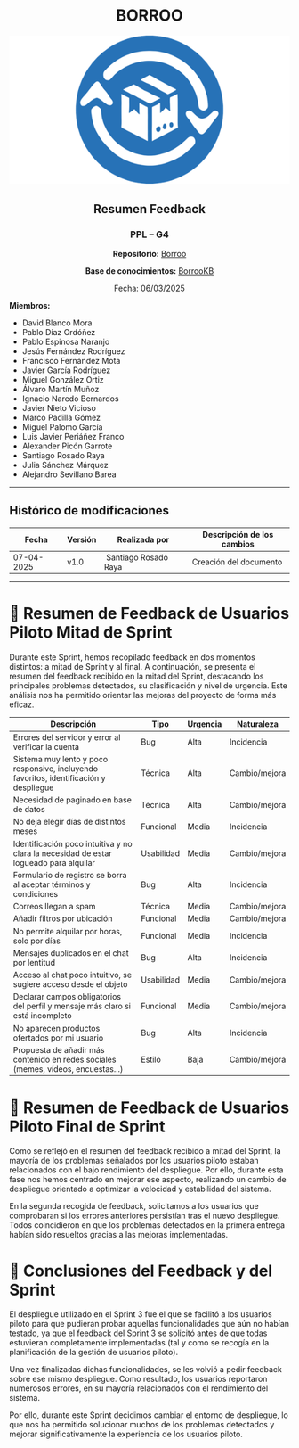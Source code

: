 <div align=center>

# BORROO

![](../imagenes/borrooLogo.png)

## Resumen Feedback

### PPL – G4
**Repositorio:** [Borroo](https://github.com/ISPP-2425-G4/borroo)

**Base de conocimientos:** [BorrooKB](https://borrookb.netlify.app/)

Fecha: 06/03/2025  

</div>

**Miembros:**  
- David Blanco Mora  
- Pablo Díaz Ordóñez  
- Pablo Espinosa Naranjo  
- Jesús Fernández Rodríguez  
- Francisco Fernández Mota  
- Javier García Rodríguez  
- Miguel González Ortiz  
- Álvaro Martín Muñoz  
- Ignacio Naredo Bernardos  
- Javier Nieto Vicioso  
- Marco Padilla Gómez  
- Miguel Palomo García  
- Luis Javier Periáñez Franco  
- Alexander Picón Garrote  
- Santiago Rosado Raya  
- Julia Sánchez Márquez  
- Alejandro Sevillano Barea  

---

## **Histórico de modificaciones**

| Fecha      | Versión | Realizada por   | Descripción de los cambios |
| ---------- | ------- | --------------- | -------------------------- |
| 07-04-2025 | v1.0 | Santiago Rosado Raya | Creación del documento|
---

# 🧾 Resumen de Feedback de Usuarios Piloto Mitad de Sprint
Durante este Sprint, hemos recopilado feedback en dos momentos distintos: a mitad de Sprint y al final. A continuación, se presenta el resumen del feedback recibido en la mitad del Sprint, destacando los principales problemas detectados, su clasificación y nivel de urgencia. Este análisis nos ha permitido orientar las mejoras del proyecto de forma más eficaz.

| Descripción                                                  | Tipo        | Urgencia | Naturaleza   |
|--------------------------------------------------------------|-------------|----------|--------------|
| Errores del servidor y error al verificar la cuenta          | Bug         | Alta     | Incidencia   |
| Sistema muy lento y poco responsive, incluyendo favoritos, identificación y despliegue | Técnica     | Alta     | Cambio/mejora |
| Necesidad de paginado en base de datos                       | Técnica     | Alta     | Cambio/mejora |
| No deja elegir días de distintos meses                       | Funcional   | Media    | Incidencia   |
| Identificación poco intuitiva y no clara la necesidad de estar logueado para alquilar | Usabilidad  | Media    | Cambio/mejora |
| Formulario de registro se borra al aceptar términos y condiciones | Bug         | Alta     | Incidencia   |
| Correos llegan a spam                                        | Técnica     | Media    | Cambio/mejora |
| Añadir filtros por ubicación                                 | Funcional   | Media    | Cambio/mejora |
| No permite alquilar por horas, solo por días                 | Funcional   | Media    | Incidencia   |
| Mensajes duplicados en el chat por lentitud                  | Bug         | Alta     | Incidencia   |
| Acceso al chat poco intuitivo, se sugiere acceso desde el objeto | Usabilidad  | Media    | Cambio/mejora |
| Declarar campos obligatorios del perfil y mensaje más claro si está incompleto | Funcional   | Media    | Cambio/mejora |
| No aparecen productos ofertados por mi usuario               | Bug         | Alta     | Incidencia   |
| Propuesta de añadir más contenido en redes sociales (memes, vídeos, encuestas...) | Estilo      | Baja     | Cambio/mejora |


# 🧾 Resumen de Feedback de Usuarios Piloto Final de Sprint

Como se reflejó en el resumen del feedback recibido a mitad del Sprint, la mayoría de los problemas señalados por los usuarios piloto estaban relacionados con el bajo rendimiento del despliegue. Por ello, durante esta fase nos hemos centrado en mejorar ese aspecto, realizando un cambio de despliegue orientado a optimizar la velocidad y estabilidad del sistema.

En la segunda recogida de feedback, solicitamos a los usuarios que comprobaran si los errores anteriores persistían tras el nuevo despliegue. Todos coincidieron en que los problemas detectados en la primera entrega habían sido resueltos gracias a las mejoras implementadas.

# 🧾 Conclusiones del Feedback y del Sprint

El despliegue utilizado en el Sprint 3 fue el que se facilitó a los usuarios piloto para que pudieran probar aquellas funcionalidades que aún no habían testado, ya que el feedback del Sprint 3 se solicitó antes de que todas estuvieran completamente implementadas (tal y como se recogía en la planificación de la gestión de usuarios piloto).

Una vez finalizadas dichas funcionalidades, se les volvió a pedir feedback sobre ese mismo despliegue. Como resultado, los usuarios reportaron numerosos errores, en su mayoría relacionados con el rendimiento del sistema.

Por ello, durante este Sprint decidimos cambiar el entorno de despliegue, lo que nos ha permitido solucionar muchos de los problemas detectados y mejorar significativamente la experiencia de los usuarios piloto.